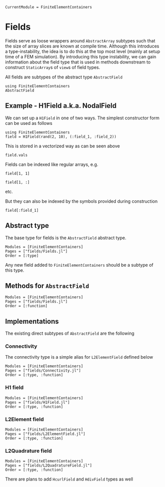 ```@meta
CurrentModule = FiniteElementContainers
```

# Fields
Fields serve as loose wrappers around ```AbstractArray``` subtypes such that the size of array slices are known at compile time. Although this introduces a type-instability, the idea is to do this at the top most level (mainly at setup time of a FEM simulation). By introducing this type instability, we can gain information about the field type that is used in methods downstream to construct ```StaticArray```s of ```view```s of field types.

All fields are subtypes of the abstract type ```AbstractField```
```@repl
using FiniteElementContainers
AbstractField
```

## Example - H1Field a.k.a. NodalField
We can set up a ```H1Field``` in one of two ways. The simplest constructor form can be used as follows
```@repl h1field
using FiniteElementContainers
field = H1Field(rand(2, 10), (:field_1, :field_2))
```
This is stored in a vectorized way as can be seen above
```@repl h1field
field.vals
```
Fields can be indexed like regular arrays, e.g.
```@repl h1field
field[1, 1]
```
```@repl h1field
field[1, :]
```
etc.

But they can also be indexed by the symbols provided during construction
```@repl h1field
field[:field_1]
```

## Abstract type
The base type for fields is the ```AbstractField``` abstract type. 
```@autodocs
Modules = [FiniteElementContainers]
Pages = ["fields/Fields.jl"]
Order = [:type]
```
Any new field added to ```FiniteElementContainers``` should be a subtype of this type.

## Methods for ```AbstractField```
```@autodocs
Modules = [FiniteElementContainers]
Pages = ["fields/Fields.jl"]
Order = [:function]
```

## Implementations
The existing direct subtypes of ```AbstractField``` are the following

### Connectivity
The connectivity type is a simple alias for ```L2ElementField``` defined below
```@autodocs
Modules = [FiniteElementContainers]
Pages = ["fields/Connectivity.jl"]
Order = [:type, :function]
```

### H1 field
```@autodocs
Modules = [FiniteElementContainers]
Pages = ["fields/H1Field.jl"]
Order = [:type, :function]
```

### L2Element field
```@autodocs
Modules = [FiniteElementContainers]
Pages = ["fields/L2ElementField.jl"]
Order = [:type, :function]
```

### L2Quadrature field
```@autodocs
Modules = [FiniteElementContainers]
Pages = ["fields/L2QuadratureField.jl"]
Order = [:type, :function]
```

There are plans to add ```HcurlField``` and ```HdivField``` types as well
